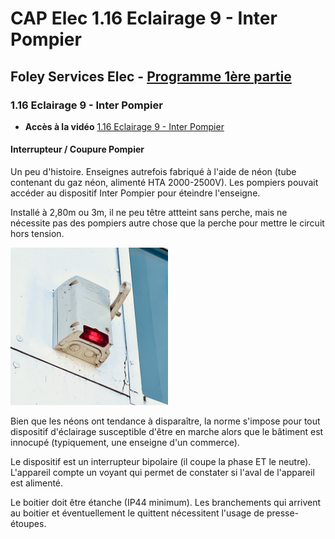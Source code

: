 # CAP Elec 1.16 Eclairage 9 - Inter Pompier
## Foley Services Elec - [Programme 1ère partie](../1ere_partie/README.md)

### 1.16 Eclairage 9 - Inter Pompier

- **Accès à la vidéo** [1.16 Eclairage 9 - Inter Pompier](https://youtu.be/TU4D8IpbF-Y)

#### Interrupteur / Coupure Pompier

Un peu d'histoire. Enseignes autrefois fabriqué à l'aide de néon (tube contenant du gaz néon, alimenté HTA 2000-2500V). Les pompiers pouvait accéder au dispositif Inter Pompier pour éteindre l'enseigne.

Installé à 2,80m ou 3m, il ne peu têtre attteint sans perche, mais ne nécessite pas des pompiers autre chose que la perche pour mettre le circuit hors tension.

<img src="./images/Inter_pompier.jpg" width="50%">

Bien que les néons ont tendance à disparaître, la norme s'impose pour tout dispositif d'éclairage susceptible d'être en marche alors que le bâtiment est innocupé (typiquement, une enseigne d'un commerce).

Le dispositif est un interrupteur bipolaire (il coupe la phase ET le neutre). L'appareil compte un voyant qui permet de constater si l'aval de l'appareil est alimenté.

Le boitier doit être étanche (IP44 minimum). Les branchements qui arrivent au boitier et éventuellement le quittent nécessitent l'usage de presse-étoupes.